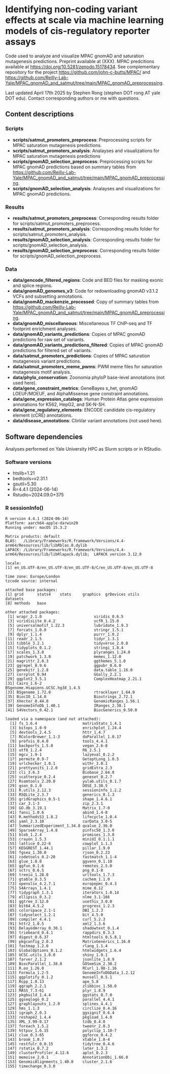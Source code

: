 # Identifying non-coding variant effects at scale via machine learning models of cis-regulatory reporter assays

Code used to analyze and visualize MPAC gnomAD and saturation mutagenesis predictions. Preprint available at (XXX). MPAC predcitions available at https://doi.org/10.5281/zenodo.15178434. See complementary repository for the project https://github.com/john-c-butts/MPAC/ and https://github.com/Reilly-Lab-Yale/MPAC_gnomAD_and_satmut/tree/main/MPAC_gnomAD_preprocessing.

Last updated April 17th 2025 by Stephen Rong (stephen DOT rong AT yale DOT edu). Contact corresponding authors or me  with questions.

## Content descriptions

### Scripts
- **scripts/satmut_promoters_preprocess**: Preprocessing scripts for MPAC saturation mutagenesis predictions.
- **scripts/satmut_promoters_analysis**: Analayses and visualizations for MPAC saturation mutagenesis predictions
- **scripts/gnomAD_selection_preprocess**: Preprocessing scripts for MPAC gnomAD predictions based on summary tables from https://github.com/Reilly-Lab-Yale/MPAC_gnomAD_and_satmut/tree/main/MPAC_gnomAD_preprocessing.
- **scripts/gnomAD_selection_analysis**: Analayses and visualizations for MPAC gnomAD predictions.

### Results
- **results/satmut_promoters_preprocess**: Corresponding results folder for scripts/satmut_promoters_preprocess. 
- **results/satmut_promoters_analysis**: Corresponding results folder for scripts/satmut_promoters_analysis. 
- **results/gnomAD_selection_analysis**: Corresponding results folder for scripts/gnomAD_selection_analysis. 
- **results/gnomAD_selection_preprocess**: Corresponding results folder for scripts/gnomAD_selection_preprocess. 

### Data
- **data/gencode_filtered_regions**: Code and BED files for masking exonic and splice regions.
- **data/gnomAD_genomes_v3**: Code for redownloading gnomAD v3.1.2  VCFs and subsetting annotations.
- **data/gnomAD_mackenzie_processed**: Copy of summary tables from https://github.com/Reilly-Lab-Yale/MPAC_gnomAD_and_satmut/tree/main/MPAC_gnomAD_preprocessing.
- **data/gnomAD_miscellaneous**: Miscellaneous TF ChIP-seq and TF footprint enrichment analyses.
- **data/gnomAD_variants_predictions**: Copies of MPAC gnomAD predictions for raw set of variants.
- **data/gnomAD_variants_predictions_filtered**: Copies of MPAC gnomAD predictions for filtered set of variants.
- **data/satmut_promoters_predictions**: Copies of MPAC saturation mutagenesis variant predictions.
- **data/satmut_promoters_meme_pwms**: PWM meme files for saturation mutagenesis motif analysis.
- **data/phylo_conservation**: Zoonomia phyloP base-level annotations (not used here).
- **data/gene_constraint_metrics**: GeneBayes s_het, gnomAD LOEUF/MOEUF, and AlphaMissense gene constraint annotations.
- **data/gene_expression_catalogs**: Human Protein Atlas gene expression annotations for K562, HepG2, and SK-N-SH.
- **data/gene_regulatory_elements**: ENCODE candidate cis-regulatory element (cCRE) annotations.
- **data/disease_annotations**: ClinVar variant annotations (not used here).

## Software dependencies
Analyses performed on Yale University HPC as Slurm scripts or in RStudio.

###  Software versions
- htslib=1.21
- bedtools=v2.31.1
- gsutil=5.30
- R=4.4.1 (2024-06-14)
- Rstudio=2024.09.0+375

### R sessionInfo()
```
R version 4.4.1 (2024-06-14)
Platform: aarch64-apple-darwin20
Running under: macOS 15.3.2

Matrix products: default
BLAS:   /Library/Frameworks/R.framework/Versions/4.4-arm64/Resources/lib/libRblas.0.dylib 
LAPACK: /Library/Frameworks/R.framework/Versions/4.4-arm64/Resources/lib/libRlapack.dylib;  LAPACK version 3.12.0

locale:
[1] en_US.UTF-8/en_US.UTF-8/en_US.UTF-8/C/en_US.UTF-8/en_US.UTF-8

time zone: Europe/London
tzcode source: internal

attached base packages:
[1] grid      stats4    stats     graphics  grDevices utils     datasets 
[8] methods   base     

other attached packages:
 [1] wrapr_2.1.0                       viridis_0.6.5                    
 [3] viridisLite_0.4.2                 vcfR_1.15.0                      
 [5] universalmotif_1.22.3             lubridate_1.9.3                  
 [7] forcats_1.0.0                     stringr_1.5.1                    
 [9] dplyr_1.1.4                       purrr_1.0.2                      
[11] readr_2.1.5                       tidyr_1.3.1                      
[13] tibble_3.2.1                      tidyverse_2.0.0                  
[15] tidyplots_0.1.2                   stringi_1.8.4                    
[17] scales_1.3.0                      plyranges_1.24.0                 
[19] patchwork_1.3.0                   memes_1.12.0                     
[21] magrittr_2.0.3                    ggthemes_5.1.0                   
[23] ggrepel_0.9.6                     ggpubr_0.6.0                     
[25] genekitr_1.2.8                    data.table_1.16.0                
[27] corrplot_0.94                     GGally_2.2.1                     
[29] ggplot2_3.5.1                     ComplexHeatmap_2.21.1            
[31] Cairo_1.6-2                       BSgenome.Hsapiens.UCSC.hg38_1.4.5
[33] BSgenome_1.72.0                   rtracklayer_1.64.0               
[35] BiocIO_1.14.0                     Biostrings_2.72.1                
[37] XVector_0.44.0                    GenomicRanges_1.56.1             
[39] GenomeInfoDb_1.40.1               IRanges_2.38.1                   
[41] S4Vectors_0.42.1                  BiocGenerics_0.50.0              

loaded via a namespace (and not attached):
  [1] fs_1.6.4                    matrixStats_1.4.1          
  [3] bitops_1.0-9                enrichplot_1.24.4          
  [5] devtools_2.4.5              httr_1.4.7                 
  [7] RColorBrewer_1.1-3          doParallel_1.0.17          
  [9] profvis_0.4.0               tools_4.4.1                
 [11] backports_1.5.0             vegan_2.6-8                
 [13] utf8_1.2.4                  R6_2.5.1                   
 [15] mgcv_1.9-1                  lazyeval_0.2.2             
 [17] permute_0.9-7               GetoptLong_1.0.5           
 [19] urlchecker_1.0.1            withr_3.0.1                
 [21] prettyunits_1.2.0           gridExtra_2.3              
 [23] cli_3.6.3                   Biobase_2.64.0             
 [25] scatterpie_0.2.4            geneset_0.2.7              
 [27] Rsamtools_2.20.0            yulab.utils_0.1.7          
 [29] gson_0.1.0                  DOSE_3.30.5                
 [31] R.utils_2.12.3              sessioninfo_1.2.2          
 [33] RSQLite_2.3.7               generics_0.1.3             
 [35] gridGraphics_0.5-1          shape_1.4.6.1              
 [37] car_3.1-3                   zip_2.3.1                  
 [39] GO.db_3.19.1                Matrix_1.7-0               
 [41] fansi_1.0.6                 abind_1.4-8                
 [43] R.methodsS3_1.8.2           lifecycle_1.0.4            
 [45] yaml_2.3.10                 carData_3.0-5              
 [47] SummarizedExperiment_1.34.0 qvalue_2.36.0              
 [49] SparseArray_1.4.8           pinfsc50_1.3.0             
 [51] blob_1.2.4                  promises_1.3.0             
 [53] crayon_1.5.3                miniUI_0.1.1.1             
 [55] lattice_0.22-6              cowplot_1.1.3              
 [57] KEGGREST_1.44.1             pillar_1.9.0               
 [59] fgsea_1.30.0                rjson_0.2.23               
 [61] codetools_0.2-20            fastmatch_1.1-4            
 [63] glue_1.8.0                  ggvenn_0.1.10              
 [65] ggfun_0.1.6                 remotes_2.5.0              
 [67] vctrs_0.6.5                 png_0.1-8                  
 [69] treeio_1.28.0               urltools_1.7.3             
 [71] gtable_0.3.5                cachem_1.1.0               
 [73] openxlsx_4.2.7.1            europepmc_0.4.3            
 [75] S4Arrays_1.4.1              mime_0.12                  
 [77] tidygraph_1.3.1             iterators_1.0.14           
 [79] ellipsis_0.3.2              nlme_3.1-166               
 [81] ggtree_3.12.0               usethis_3.0.0              
 [83] bit64_4.5.2                 progress_1.2.3             
 [85] colorspace_2.1-1            DBI_1.2.3                  
 [87] tidyselect_1.2.1            bit_4.5.0                  
 [89] compiler_4.4.1              curl_5.2.3                 
 [91] httr2_1.0.5                 xml2_1.3.6                 
 [93] DelayedArray_0.30.1         shadowtext_0.1.4           
 [95] triebeard_0.4.1             rappdirs_0.3.3             
 [97] digest_0.6.37               htmltools_0.5.8.1          
 [99] pkgconfig_2.0.3             MatrixGenerics_1.16.0      
[101] fastmap_1.2.0               rlang_1.1.4                
[103] GlobalOptions_0.1.2         htmlwidgets_1.6.4          
[105] UCSC.utils_1.0.0            shiny_1.9.1                
[107] farver_2.1.2                jsonlite_1.8.9             
[109] BiocParallel_1.38.0         GOSemSim_2.30.2            
[111] R.oo_1.26.0                 RCurl_1.98-1.16            
[113] Formula_1.2-5               GenomeInfoDbData_1.2.12    
[115] ggplotify_0.1.2             munsell_0.5.1              
[117] Rcpp_1.0.13                 ape_5.8                    
[119] ggraph_2.2.1                zlibbioc_1.50.0            
[121] MASS_7.3-61                 plyr_1.8.9                 
[123] pkgbuild_1.4.4              ggstats_0.7.0              
[125] ggseqlogo_0.2               parallel_4.4.1             
[127] graphlayouts_1.2.0          splines_4.4.1              
[129] hms_1.1.3                   circlize_0.4.16            
[131] igraph_2.0.3                ggsignif_0.6.4             
[133] reshape2_1.4.4              pkgload_1.4.0              
[135] XML_3.99-0.17               tzdb_0.4.0                 
[137] foreach_1.5.2               tweenr_2.0.3               
[139] httpuv_1.6.15               polyclip_1.10-7            
[141] clue_0.3-65                 ggforce_0.4.2              
[143] broom_1.0.7                 xtable_1.8-4               
[145] restfulr_0.0.15             tidytree_0.4.6             
[147] rstatix_0.7.2               later_1.3.2                
[149] clusterProfiler_4.12.6      aplot_0.2.3                
[151] memoise_2.0.1               AnnotationDbi_1.66.0       
[153] GenomicAlignments_1.40.0    cluster_2.1.6              
[155] timechange_0.3.0  
```